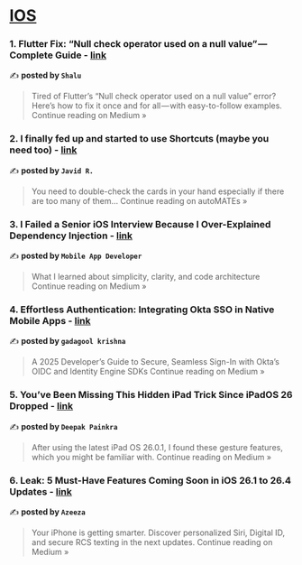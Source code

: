 
<h1><a href=https://medium.com/tag/ios/recommended target="_blank" rel="noopener noreferrer">IOS</a></h1>
<h3>1. Flutter Fix: “Null check operator used on a null value” — Complete Guide - <a href="https://medium.com/@shalu023/flutter-fix-null-check-operator-used-on-a-null-value-complete-guide-ed08fbb07a57?source=rss------ios-5" target="_blank" rel="noopener noreferrer">link</a></h3>

✍️ **posted by `Shalu`**

<blockquote>Tired of Flutter’s “Null check operator used on a null value” error? Here’s how to fix it once and for all — with easy-to-follow examples.
Continue reading on Medium »</blockquote>

<h3>2. I finally fed up and started to use Shortcuts (maybe you need too) - <a href="https://medium.com/automates/i-finally-fed-up-and-started-to-use-shortcuts-maybe-you-need-too-9974125701c9?source=rss------ios-5" target="_blank" rel="noopener noreferrer">link</a></h3>

✍️ **posted by `Javid R.`**

<blockquote>You need to double-check the cards in your hand especially if there are too many of them…
Continue reading on autoMATEs »</blockquote>

<h3>3. I Failed a Senior iOS Interview Because I Over-Explained Dependency Injection - <a href="https://medium.com/@avula.koti.realpage/i-failed-a-senior-ios-interview-because-i-over-explained-dependency-injection-af690111278e?source=rss------ios-5" target="_blank" rel="noopener noreferrer">link</a></h3>

✍️ **posted by `Mobile App Developer`**

<blockquote>What I learned about simplicity, clarity, and code architecture
Continue reading on Medium »</blockquote>

<h3>4.  Effortless Authentication: Integrating Okta SSO in Native Mobile Apps - <a href="https://medium.com/@gadagool.krishna/effortless-authentication-integrating-okta-sso-in-native-mobile-apps-b43457830f42?source=rss------ios-5" target="_blank" rel="noopener noreferrer">link</a></h3>

✍️ **posted by `gadagool krishna`**

<blockquote>A 2025 Developer’s Guide to Secure, Seamless Sign-In with Okta’s OIDC and Identity Engine SDKs
Continue reading on Medium »</blockquote>

<h3>5. You’ve Been Missing This Hidden iPad Trick Since iPadOS 26 Dropped - <a href="https://medium.com/@todaysgamer309/youve-been-missing-this-hidden-ipad-trick-since-ipados-26-dropped-0e0c62253fe8?source=rss------ios-5" target="_blank" rel="noopener noreferrer">link</a></h3>

✍️ **posted by `Deepak Painkra`**

<blockquote>After using the latest iPad OS 26.0.1, I found these gesture features, which you might be familiar with.
Continue reading on Medium »</blockquote>

<h3>6. Leak: 5 Must-Have Features Coming Soon in iOS 26.1 to 26.4 Updates - <a href="https://medium.com/@azeeza18/leak-5-must-have-features-coming-soon-in-ios-26-1-to-26-4-updates-1a89f06e01eb?source=rss------ios-5" target="_blank" rel="noopener noreferrer">link</a></h3>

✍️ **posted by `Azeeza`**

<blockquote>Your iPhone is getting smarter. Discover personalized Siri, Digital ID, and secure RCS texting in the next updates.
Continue reading on Medium »</blockquote>

